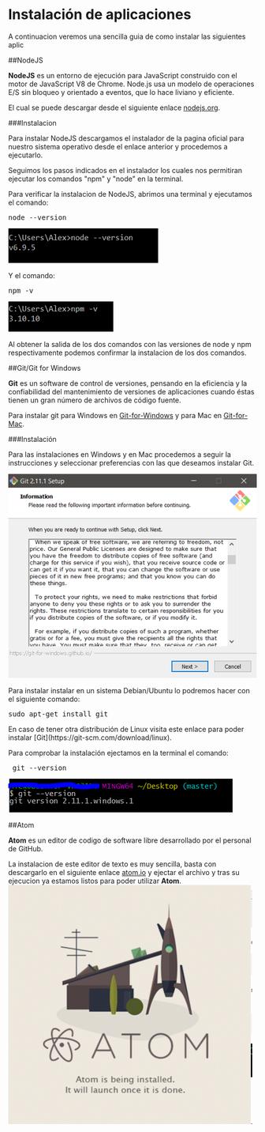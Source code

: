 Instalación de aplicaciones
==

A continuacion veremos una sencilla guia de como instalar las siguientes aplic

##NodeJS

**NodeJS** es un entorno de ejecución para JavaScript construido con el motor de JavaScript V8 de Chrome. Node.js usa un modelo de operaciones E/S sin bloqueo y orientado a eventos, que lo hace liviano y eficiente.

El cual se puede descargar desde el siguiente enlace [nodejs.org](https://nodejs.org/es/download/).

###Instalacion

Para instalar NodeJS descargamos el instalador de la pagina oficial para nuestro sistema operativo desde el enlace anterior y procedemos a ejecutarlo.

Seguimos los pasos indicados en el instalador los cuales nos permitiran ejecutar los comandos "npm" y "node" en la terminal.

Para verificar la instalacion de NodeJS, abrimos una terminal y ejecutamos el comando:<pre>node --version</pre>

![node version](imgs/nodeversion.PNG)

Y el comando: <pre>npm -v</pre>

![node version](imgs/npm.PNG)

Al obtener la salida de los dos comandos con las versiones de node y npm respectivamente podemos confirmar la instalacion de los dos comandos.


##Git/Git for Windows

**Git** es un software de control de versiones, pensando en la eficiencia y la confiabilidad del mantenimiento de versiones de aplicaciones cuando éstas tienen un gran número de archivos de código fuente.

Para instalar git para Windows en [Git-for-Windows](https://git-scm.com/download/win) y para Mac en [Git-for-Mac](https://git-scm.com/download/mac).

###Instalación

Para las instalaciones en Windows y en Mac procedemos a seguir la instrucciones y seleccionar preferencias con las que deseamos instalar Git.

![git win](imgs/gitw.PNG)

Para instalar instalar en un sistema Debian/Ubuntu lo podremos hacer con el siguiente comando: 
<pre>sudo apt-get install git </pre> En caso de tener otra distribución de Linux visita este enlace para poder instalar [Git](https://git-scm.com/download/linux).

Para comprobar la instalación ejectamos en la terminal el comando: <pre> git --version </pre> ![git win](imgs/gitv.PNG)



##Atom 

**Atom** es un editor de codigo de software libre desarrollado por el personal de GitHub.

La instalacion de este editor de texto es muy sencilla, basta con descargarlo en el siguiente enlace [atom.io](https://atom.io/) y ejectar el archivo y tras su ejecucion ya estamos listos para poder utilizar **Atom**.
![Atom](imgs/Atom.PNG)
